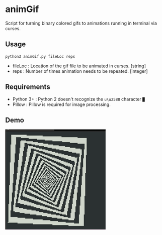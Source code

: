 # animGif
Script for turning binary colored gifs to animations running in terminal via curses.

## Usage


```
python3 animGif.py fileLoc reps
```
  - fileLoc  : Location of the gif file to be animated in curses.  [string]
  - reps     : Number of times animation needs to be repeated.     [integer]

## Requirements

  - Python 3+ : Python 2 doesn't recognize the `u\u2588` character `█` 
  - Pillow    : Pillow is required for image processing.
## Demo

![Demo](demo/demo.gif)

